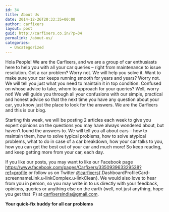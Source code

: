 ```yaml
---
id: 34
title: About Us
date: 2014-12-26T20:33:35+00:00
author: carfixers
layout: post
guid: http://carfixers.co.in/?p=34
permalink: /about-us/
categories:
  - Uncategorized
---
```

Hola People! We are the Carfixers, and we are a group of car enthusiasts here to help you with all your car queries – right from maintenance to issue resolution. Got a car problem? Worry not. We will help you solve it. Want to make sure your car keeps running smooth for years and years? Worry not. We will tell you just what you need to maintain it in top condition. Confused on whose advice to take, whom to approach for your queries? Well, worry not! We will guide you through all your confusions with our simple, practical and honest advice so that the next time you have any question about your car, you know just the place to look for the answers. We are the Carfixers and this is our blog.

Starting this week, we will be posting 2 articles each week to give you expert opinions on the questions you may have always wondered about, but haven’t found the answers to. We will tell you all about cars – how to maintain them, how to solve typical problems, how to solve atypical problems, what to do in case of a car breakdown, how your car talks to you, how you can get the best out of your car and much more! So keep reading, and keep getting more from your car, each day.

If you like our posts, you may want to like our Facebook page <a title="here" href="https://www.facebook.com/pages/Carfixers/335093963329538?ref=profile" target="_blank">https://www.facebook.com/pages/Carfixers/335093963329538?ref=profile</a> or follow us on Twitter [@<span class="u-linkComplex-target">carfixers</span>](https://twitter.com/carfixers){.DashboardProfileCard-screennameLink.u-linkComplex.u-linkClean}. We would also love to hear from you in person, so you may write in to us directly with your feedback, opinions, queries or anything else on the earth (well, not just anything, hope you get that :P) at <a href="mailto:carfixersindia@gmail.com" target="_blank">carfixersindia@gmail.com</a>.

**Your quick-fix buddy for all car problems**
